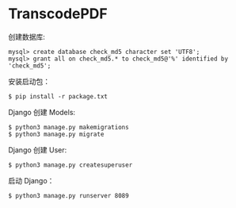 # TranscodePDF

创建数据库:
```
mysql> create database check_md5 character set 'UTF8';
mysql> grant all on check_md5.* to check_md5@'%' identified by 'check_md5';
```

安装启动包：
```
$ pip install -r package.txt
```

Django 创建 Models:
```
$ python3 manage.py makemigrations
$ python3 manage.py migrate
```

Django 创建 User:
```
$ python3 manage.py createsuperuser
```

启动 Django：
```
$ python3 manage.py runserver 8089
```
